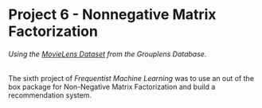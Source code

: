 # Project 6 - Nonnegative Matrix Factorization
###### Using the [MovieLens Dataset](https://grouplens.org/datasets/movielens/) from the Grouplens Database.

The sixth project of *Frequentist Machine Learning* was to use an out of the box package for Non-Negative Matrix Factorization and build a recommendation system.
